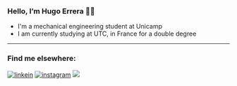 ### Hello, I’m Hugo Errera ✌🏻

- I'm a mechanical engineering student at Unicamp
- I am currently studying at UTC, in France for a double degree


<hr>

### Find me elsewhere:
<div>
  <a href="https://www.linkedin.com/in/hugo-errera" target="_blank"><img src="https://img.shields.io/badge/LinkedIn-0A66C2.svg?style=for-the-badge&logo=LinkedIn&logoColor=white" alt="linkein"></a>
  <a href="https://www.instagram.com/hugo_errera/" target="_blank"><img src="https://img.shields.io/badge/Instagram-E4405F.svg?style=for-the-badge&logo=Instagram&logoColor=white" alt="instagram"></a>
  <a href = "mailto:hugo.errera@gmail.com"><img src="https://img.shields.io/badge/-Gmail-%23333?style=for-the-badge&logo=gmail&logoColor=white" target="_blank"></a>
</div>
